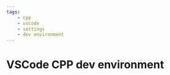 ```yaml
---
tags:
    - cpp
    - vscode
    - settings
    - dev environment
---
```


# VSCode CPP dev environment

